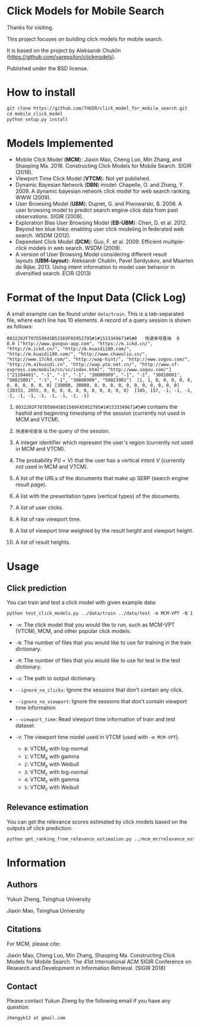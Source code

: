 # Click Models for Mobile Search 

Thanks for visiting.

This project focuses on building click models for mobile search.

It is based on the project by Aleksandr Chuklin (https://github.com/varepsilon/clickmodels).

Published under the BSD license.

# How to install

```default
git clone https://github.com/THUIR/click_model_for_mobile_search.git
cd mobile_click_model
python setup.py install
```
# Models Implemented

- Mobile Click Model (**MCM**): Jiaxin Mao, Cheng Luo, Min Zhang, and Shaoping Ma. 2018. Constructing Click Models for Mobile Search. SIGIR (2018).
- Viewport Time Click Model (**VTCM**): Not yet published.
- Dynamic Bayesian Network (**DBN**) model: Chapelle, O. and Zhang, Y. 2009. A dynamic bayesian network click model for web search ranking. WWW (2009).
- User Browsing Model (**UBM**): Dupret, G. and Piwowarski, B. 2008. A user browsing model to predict search engine click data from past observations. SIGIR (2008).
- Exploration Bias User Browsing Model (**EB-UBM**): Chen, D. et al. 2012. Beyond ten blue links: enabling user click modeling in federated web search. WSDM (2012).
- Dependent Click Model (**DCM**): Guo, F. et al. 2009. Efficient multiple-click models in web search. WSDM (2009).
- A version of User Browsing Model considering different result layouts (**UBM-layout**): Aleksandr Chuklin, Pavel Serdyukov, and Maarten de Rijke. 2013. Using intent information to model user behavior in diversified search. ECIR (2013)



# Format of the Input Data (Click Log)

A small example can be found under ``data/train``. This is a tab-separated file, where each line has 10 elements. A record of a query session is shown as follows:

```
0032202F707D59045B51569FA5952795#1#1533349671#5#0	快递单号查询	0	0.0	["http://www.guoguo-app.com", "https://m.ickd.cn/", "http://m.ickd.cn/", "http://m.kuaidi100.com/", "http://m.kuaidi100.com/", "http://www.chawuliu.cn/", "http://www.17ckd.com/", "http://wap-hint/", "http://www.sogou.com/", "http://m.aikuaidi.cn", "http://wap.yto.net.cn/", "http://www.sf-express.com/mobile/cn/sc/index.html", "http://www.sogou.com/"]	["21194401", "-1", "-1", "-1", "30000909", "-1", "-1", "30010081", "50023801", "-1", "-1", "30000909", "50023901"]	[1, 1, 0, 0, 0, 0, 0, 0, 0, 0, 0, 0, 0]	[30000, 30000, 0, 0, 0, 0, 0, 0, 0, 0, 0, 0, 0]	[20333, 2055, 0, 0, 0, 0, 0, 0, 0, 0, 0, 0, 0]	[345, 157, -1, -1, -1, -1, -1, -1, -1, -1, -1, -1, -1]
```

1. ``0032202F707D59045B51569FA5952795#1#1533349671#5#0`` contains the hashid and beginning timestamp of the session (currently not used in MCM and VTCM).

2. ``快递单号查询`` is the query of the session.

3. A integer identifier which represent the user's region (currently not used in MCM and VTCM).
4. The probability $P(I = V)$ that the user has a vertical intent $V$ (currently not used in MCM and VTCM).

5. A list of the URLs of the documents that make up SERP (search engine result page).

6. A list with the presentation types (vertical types) of the documents.

7. A list of user clicks.

8. A list of raw viewport time.

9. A list of viewport time weighted by the result height and viewport height.

10. A list of result heights.


# Usage

## Click prediction

You can train and test a click model with given example data:
```default
python test_click_models.py ../data/train ../data/test -m MCM-VPT -N 1 -M 1 -o ../mcm_mr --ignore_no_clicks --ignore_no_viewport --viewport_time
```

- ``-m``: The click model that you would like to run, such as MCM-VPT (VTCM), MCM, and other popular click models.

- ``-N``: The number of files that you would like to use for training in the train dictionary.

- ``-M``: The number of files that you would like to use for test in the test dictionary.

- ``-o``: The path to output dictionary.

- ``--ignore_no_clicks``: Ignore the sessions that don't contain any click.

- ``--ignore_no_viewport``: Ignore the sessions that don't contain viewport time information

- ``--viewport_time``: Read viewport time information of train and test dataset.

- ``-V``: The viewport time model used in VTCM (used with ``-m MCM-VPT``). 

  - ``0``: VTCM$_e$ with log-normal
  - ``1``: VTCM$_e$ with gamma
  - ``2``: VTCM$_e$ with Weibull 
  - ``3``: VTCM$_c$ with log-normal
  - ``4``: VTCM$_c$ with gamma
  - ``5``: VTCM$_c$ with Weibull


## Relevance estimation

You can get the relevance scores estimated by click models based on the outputs of click prediction:
```default
python get_ranking_from_relevance_estimation.py ../mcm_mr/relevance_estimation.txt ../mcm_mr/ranking_relevance_estimation.txt -n 10 -m MCM
```

# Information

## Authors

Yukun Zheng, Tsinghua University 

Jiaxin Mao, Tsinghua University

## Citations


For MCM, please cite:

Jiaxin Mao, Cheng Luo, Min Zhang, Shaoping Ma. Constructing Click Models for Mobile Search. The 41st International ACM SIGIR Conference on Research and Development in Information Retrieval. (SIGIR 2018)


## Contact

Please contact Yukun Zheng by the following email if you have any question:

```
zhengyk13 at gmail.com
```


